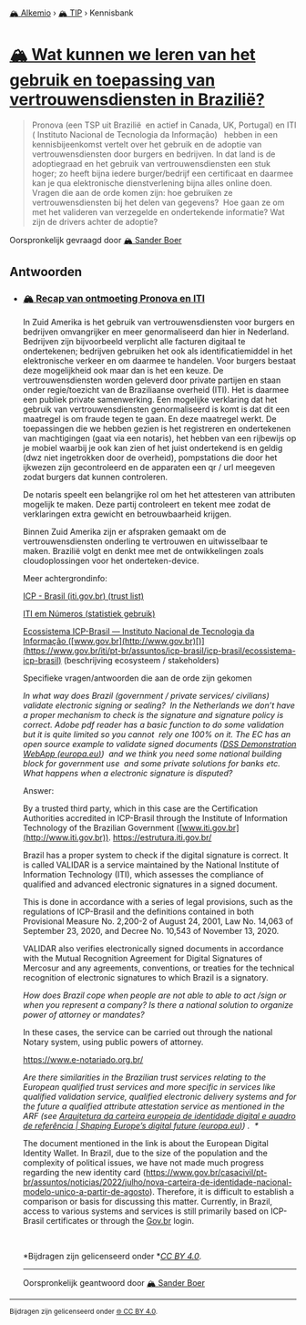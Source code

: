 [🏔️ Alkemio](https://welcome.alkem.io/) › [🏔️ TIP](https://alkem.io/tip/dashboard) › Kennisbank
# [🏔️ Wat kunnen we leren van het gebruik en toepassing van vertrouwensdiensten in Brazilië?](https://alkem.io/tip/collaboration/watkunnenweleren-7455)
>Pronova (een TSP uit Brazilië  en actief in Canada, UK, Portugal) en ITI ( Instituto Nacional de Tecnologia da Informação)   hebben in een kennisbijeenkomst vertelt over het gebruik en de adoptie van vertrouwensdiensten door burgers en bedrijven. In dat land is de adoptiegraad en het gebruik van vertrouwensdiensten een stuk hoger; zo heeft bijna iedere burger/bedrijf een certificaat en daarmee kan je qua elektronische dienstverlening bijna alles online doen. Vragen die aan de orde komen zijn: hoe gebruiken ze vertrouwensdiensten bij het delen van gegevens?  Hoe gaan ze om met het valideren van verzegelde en ondertekende informatie? Wat zijn de drivers achter de adoptie?

Oorspronkelijk gevraagd door [🏔️ Sander Boer](https://alkem.io/user/sander-boer-499)
## Antwoorden
- ### <a id="recapvanontmoeting-4331"></a> [🏔️ Recap van ontmoeting Pronova en ITI](https://alkem.io/tip/collaboration/watkunnenweleren-7455/posts/recapvanontmoeting-4331)
  In Zuid Amerika is het gebruik van vertrouwensdiensten voor burgers en bedrijven omvangrijker en meer genormaliseerd dan hier in Nederland. Bedrijven zijn bijvoorbeeld verplicht alle facturen digitaal te ondertekenen; bedrijven gebruiken het ook als identificatiemiddel in het elektronische verkeer en om daarmee te handelen. Voor burgers bestaat deze mogelijkheid ook maar dan is het een keuze. De vertrouwensdiensten worden geleverd door private partijen en staan onder regie/toezicht van de Braziliaanse overheid (ITI). Het is daarmee een publiek private samenwerking. Een mogelijke verklaring dat het gebruik van vertrouwensdiensten genormaliseerd is komt is dat dit een maatregel is om fraude tegen te gaan. En deze maatregel werkt. De toepassingen die we hebben gezien is het registreren en ondertekenen van machtigingen (gaat via een notaris), het hebben van een rijbewijs op je mobiel waarbij je ook kan zien of het juist ondertekend is en geldig (dwz niet ingetrokken door de overheid), pompstations die door het ijkwezen zijn gecontroleerd en de apparaten een qr / url meegeven zodat burgers dat kunnen controleren.
  
  De notaris speelt een belangrijke rol om het het attesteren van attributen mogelijk te maken. Deze partij controleert en tekent mee zodat de verklaringen extra gewicht en betrouwbaarheid krijgen.
  
  Binnen Zuid Amerika zijn er afspraken gemaakt om de vertrouwensdiensten onderling te vertrouwen en uitwisselbaar te maken. Brazilië volgt en denkt mee met de ontwikkelingen zoals cloudoplossingen voor het onderteken-device.
  
  Meer achtergrondinfo:
  
  [ICP - Brasil (](https://estrutura.iti.gov.br/)[iti.gov.br](http://iti.gov.br)[) (trust list)](https://estrutura.iti.gov.br/)
  
  [ITI em Números (statistiek gebruik)](https://numeros.iti.gov.br/)
  
  [Ecossistema ICP-Brasil — Instituto Nacional de Tecnologia da Informação (](https://www.gov.br/iti/pt-br/assuntos/icp-brasil/icp-brasil/ecossistema-icp-brasil)[www.gov.br](http://www.gov.br)[)](https://www.gov.br/iti/pt-br/assuntos/icp-brasil/icp-brasil/ecossistema-icp-brasil) (beschrijving ecosysteem / stakeholders)
  
  Specifieke vragen/antwoorden die aan de orde zijn gekomen
  
  *In what way does Brazil (government / private services/ civilians)  validate electronic signing or sealing?  In the Netherlands we don’t have a proper mechanism to check is the signature and signature policy is correct. Adobe pdf reader has a basic function to do some validation but it is quite limited so you cannot  rely one 100% on it. The EC has an open source example to validate signed documents (*[*DSS Demonstration WebApp (*](https://ec.europa.eu/digital-building-blocks/DSS/webapp-demo/validation)[*europa.eu*](http://europa.eu)[*)*](https://ec.europa.eu/digital-building-blocks/DSS/webapp-demo/validation)*)  and we think you need some national building block for government use  and some private solutions for banks etc. What happens when a electronic signature is disputed?*
  
  Answer:
  
  By a trusted third party, which in this case are the Certification Authorities accredited in ICP-Brasil through the Institute of Information Technology of the Brazilian Government ([www.iti.gov.br](http://www.iti.gov.br)). <https://estrutura.iti.gov.br/>
  
  Brazil has a proper system to check if the digital signature is correct. It is called VALIDAR is a service maintained by the National Institute of Information Technology (ITI), which assesses the compliance of qualified and advanced electronic signatures in a signed document.
  
  This is done in accordance with a series of legal provisions, such as the regulations of ICP-Brasil and the definitions contained in both Provisional Measure No. 2,200-2 of August 24, 2001, Law No. 14,063 of September 23, 2020, and Decree No. 10,543 of November 13, 2020.
  
  VALIDAR also verifies electronically signed documents in accordance with the Mutual Recognition Agreement for Digital Signatures of Mercosur and any agreements, conventions, or treaties for the technical recognition of electronic signatures to which Brazil is a signatory.
  
  *How does Brazil cope when people are not able to able to act /sign or when you represent a company? Is there a national solution to organize power of attorney or mandates?*
  
  In these cases, the service can be carried out through the national Notary system, using public powers of attorney.
  
  <https://www.e-notariado.org.br/>
  
  *Are there similarities in the Brazilian trust services relating to the European qualified trust services and more specific in services like qualified validation service, qualified electronic delivery systems and for the future a qualified attribute attestation service as mentioned in the ARF (see *[*Arquitetura da carteira europeia de identidade digital e quadro de referência | Shaping Europe’s digital future (*](https://digital-strategy.ec.europa.eu/pt/library/european-digital-identity-wallet-architecture-and-reference-framework)[*europa.eu*](http://europa.eu)[*)*](https://digital-strategy.ec.europa.eu/pt/library/european-digital-identity-wallet-architecture-and-reference-framework)*) .  \**
  
  The document mentioned in the link is about the European Digital Identity Wallet. In Brazil, due to the size of the population and the complexity of political issues, we have not made much progress regarding the new identity card (<https://www.gov.br/casacivil/pt-br/assuntos/noticias/2022/julho/nova-carteira-de-identidade-nacional-modelo-unico-a-partir-de-agosto>). Therefore, it is difficult to establish a comparison or basis for discussing this matter. Currently, in Brazil, access to various systems and services is still primarily based on ICP-Brasil certificates or through the [Gov.br](http://Gov.br) login.
  
  <br>
  
  \*Bijdragen zijn gelicenseerd onder \*[*CC BY 4.0*](https://creativecommons.org/licenses/by/4.0/deed.nl).

  ***
  Oorspronkelijk geantwoord door [🏔️ Sander Boer](https://alkem.io/tip/collaboration/watkunnenweleren-7455/posts/recapvanontmoeting-4331)

* * *
<small>Bijdragen zijn gelicenseerd onder [🌐 CC BY 4.0](https://creativecommons.org/licenses/by/4.0/deed.nl).</small>

